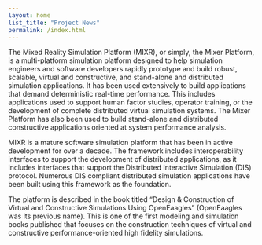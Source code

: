 ```yaml
---
layout: home
list_title: "Project News"
permalink: /index.html
---
```

The Mixed Reality Simulation Platform (MIXR), or simply, the Mixer Platform, is a multi-platform simulation platform designed to help simulation engineers and software developers rapidly prototype and build robust, scalable, virtual and constructive, and stand-alone and distributed simulation applications. It has been used extensively to build applications that demand deterministic real-time performance. This includes applications used to support human factor studies, operator training, or the development of complete distributed virtual simulation systems. The Mixer Platform has also been used to build stand-alone and distributed constructive applications oriented at system performance analysis.

MIXR is a mature software simulation platform that has been in active development for over a decade. The framework includes interoperability interfaces to support the development of distributed applications, as it includes interfaces that support the Distributed Interactive Simulation (DIS) protocol. Numerous DIS compliant distributed simulation applications have been built using this framework as the foundation.

The platform is described in the book titled “Design & Construction of Virtual and Constructive Simulations Using OpenEaagles” (OpenEaagles was its previous name). This is one of the first modeling and simulation books published that focuses on the construction techniques of virtual and constructive performance-oriented high fidelity simulations.
